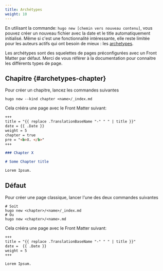 ```yaml
---
title: Archétypes
weight: 10
---
```


En utilisant la commande: `hugo new [chemin vers nouveau contenu]`, vous pouvez créer un nouveau fichier avec la date et le title automatiquement initialisé. Même si c'est une fonctionnalité intéressante, elle reste limitée pour les auteurs actifs qui ont besoin de mieux : les [archetypes](https://gohugo.io/content/archetypes/).

Les archétypes sont des squelettes de pages préconfigurées avec un Front Matter par défaut. Merci de vous référer à la documentation pour connaitre les différents types de page.

## Chapitre {#archetypes-chapter}

Pour créer un chapitre, lancez les commandes suivantes

```
hugo new --kind chapter <name>/_index.md
```

Cela crééra une page avec le Front Matter suivant:

```markdown
+++
title = "{{ replace .TranslationBaseName "-" " " | title }}"
date = {{ .Date }}
weight = 5
chapter = true
pre = "<b>X. </b>"
+++

### Chapter X

# Some Chapter title

Lorem Ipsum.
```

## Défaut

Pour créer une page classique, lancer l'une des deux commandes suivantes

```
# Soit
hugo new <chapter>/<name>/_index.md
# Ou
hugo new <chapter>/<name>.md
```

Cela crééra une page avec le Front Matter suivant:

```markdown
+++
title = "{{ replace .TranslationBaseName "-" " " | title }}"
date =  {{ .Date }}
weight = 5
+++

Lorem Ipsum.
```